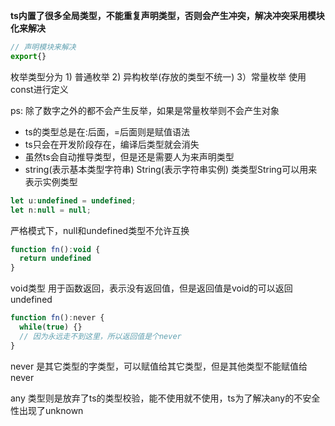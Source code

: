 **ts内置了很多全局类型，不能重复声明类型，否则会产生冲突，解决冲突采用模块化来解决**

```js
// 声明模块来解决
export{}
```

枚举类型分为 1) 普通枚举 2) 异构枚举(存放的类型不统一) 3）常量枚举 使用const进行定义

ps: 除了数字之外的都不会产生反举，如果是常量枚举则不会产生对象


+ ts的类型总是在:后面，=后面则是赋值语法
+ ts只会在开发阶段存在，编译后类型就会消失
+ 虽然ts会自动推导类型，但是还是需要人为来声明类型
+ string(表示基本类型字符串) String(表示字符串实例) 类类型String可以用来表示实例类型

```js
let u:undefined = undefined;
let n:null = null;
```

严格模式下，null和undefined类型不允许互换

```js
function fn():void {
  return undefined
}
```

void类型 用于函数返回，表示没有返回值，但是返回值是void的可以返回undefined


```js
function fn():never {
  while(true) {}
  // 因为永远走不到这里，所以返回值是个never
}
```
never 是其它类型的字类型，可以赋值给其它类型，但是其他类型不能赋值给never

any 类型则是放弃了ts的类型校验，能不使用就不使用，ts为了解决any的不安全性出现了unknown